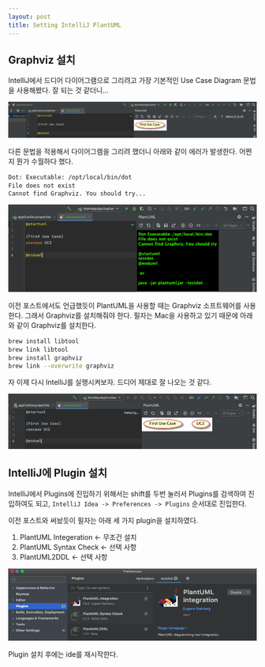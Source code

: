 ```yaml
---
layout: post
title: Setting IntelliJ PlantUML
---
```


## Graphviz 설치

IntelliJ에서 드디어 다이어그램으로 그리려고 가장 기본적인 Use Case Diagram 문법을 사용해봤다. 잘 되는 것 같더니...  

![01_FirstUseCase](../_assets/img/21-02-20/01_FirstUseCase.png)

다른 문법을 적용해서 다이어그램을 그리려 했더니 아래와 같이 에러가 발생한다. 어쩐지 뭔가 수월하다 했다.  

``` bash
Dot: Executable: /opt/local/bin/dot
File does not exist
Cannot find Graphviz. You should try... 
```

![02_GraphvizError](../_assets/img/21-02-20/02_GraphvizError.png)

이전 포스트에서도 언급했듯이 PlantUML을 사용할 때는 Graphviz 소프트웨어를 사용한다. 그래서 Graphviz를 설치해줘야 한다. 필자는 Mac을 사용하고 있기 때문에 아래와 같이 Graphviz를 설치한다.  

``` bash
brew install libtool
brew link libtool
brew install graphviz
brew link --overwrite graphviz
```

자 이제 다시 IntelliJ를 실행시켜보자. 드디어 제대로 잘 나오는 것 같다.  

![03_GraphvizErrorFix](../_assets/img/21-02-20/03_GraphvizErrorFix.png)

## IntelliJ에 Plugin 설치

IntelliJ에서 Plugins에 진입하기 위해서는 shift를 두번 눌러서 Plugins를 검색하여 진입하여도 되고, `IntelliJ Idea -> Preferences -> Plugins` 순서대로 진입한다.  

이전 포스트와 써놨듯이 필자는 아래 세 가지 plugin을 설치하였다.

1. PlantUML Integeration ← 무조건 설치
2. PlantUML Syntax Check ← 선택 사항
3. PlantUML2DDL ← 선택 사항

![04_IntelliJPlugin](../_assets/img/21-02-20/04_IntelliJPlugin.png)

Plugin 설치 후에는 ide를 재시작한다.  
